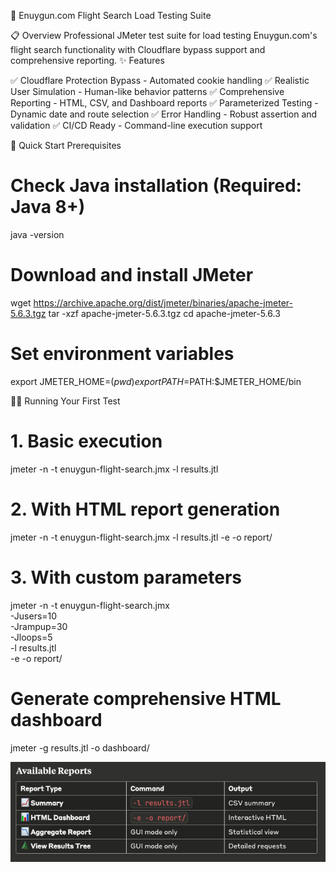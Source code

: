 🚀 Enuygun.com Flight Search Load Testing Suite

📋 Overview
Professional JMeter test suite for load testing Enuygun.com's flight search functionality with Cloudflare bypass support and comprehensive reporting.
✨ Features

✅ Cloudflare Protection Bypass - Automated cookie handling
✅ Realistic User Simulation - Human-like behavior patterns
✅ Comprehensive Reporting - HTML, CSV, and Dashboard reports
✅ Parameterized Testing - Dynamic date and route selection
✅ Error Handling - Robust assertion and validation
✅ CI/CD Ready - Command-line execution support

🚦 Quick Start
Prerequisites
# Check Java installation (Required: Java 8+)
java -version

# Download and install JMeter
wget https://archive.apache.org/dist/jmeter/binaries/apache-jmeter-5.6.3.tgz
tar -xzf apache-jmeter-5.6.3.tgz
cd apache-jmeter-5.6.3

# Set environment variables
export JMETER_HOME=$(pwd)
export PATH=$PATH:$JMETER_HOME/bin


🏃‍♂️ Running Your First Test

# 1. Basic execution
jmeter -n -t enuygun-flight-search.jmx -l results.jtl

# 2. With HTML report generation
jmeter -n -t enuygun-flight-search.jmx -l results.jtl -e -o report/

# 3. With custom parameters
jmeter -n -t enuygun-flight-search.jmx \
-Jusers=10 \
-Jrampup=30 \
-Jloops=5 \
-l results.jtl \
-e -o report/

# Generate comprehensive HTML dashboard
jmeter -g results.jtl -o dashboard/

![img.png](img.png)